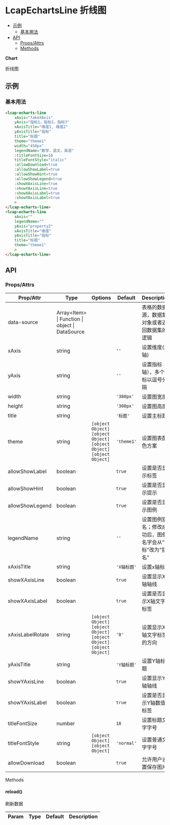 <!-- 该 README.md 根据 api.yaml 和 docs/*.md 自动生成，为了方便在 GitHub 和 NPM 上查阅。如需修改，请查看源文件 -->

# LcapEchartsLine 折线图

- [示例](#示例)
    - [基本用法](#基本用法)
- [API]()
    - [Props/Attrs](#propsattrs)
    - [Methods](#methods)

**Chart**

折线图

## 示例
### 基本用法

``` html
<lcap-echarts-line 
    xAxis="fakeXAxis" 
    yAxis="指标1，指标2，指标3" 
    xAxisTitle="维度1, 维度2" 
    yAxisTitle="指标" 
    title="标题"
    theme="theme1"
    width="450px"
    legendName="数学，语文，英语"
    :titleFontSize=16
    titleFontStyle="italic"
    :allowDownload=true
    :allowShowLabel=true
    :allowShowHint=true
    :allowShowLegend=true
    :showXAxisLine=true
    :showYAxisLine=true
    :showXAxisLabel=true
    :showYAxisLabel=true
    >
</lcap-echarts-line>
<lcap-echarts-line 
    xAxis="" 
    legendName=""
    yAxis="property2" 
    xAxisTitle="维度" 
    yAxisTitle="指标" 
    title="标题"
    theme="theme1"
    >
</lcap-echarts-line>

```


## API
### Props/Attrs

| Prop/Attr | Type | Options | Default | Description |
| --------- | ---- | ------- | ------- | ----------- |
| data-source | Array\<Item\> \| Function \| object \| DataSource |  |  | 表格的数据源，数据集对象或者返回数据集的逻辑 |
| xAxis | string |  | `''` | 设置维度(x轴) |
| yAxis | string |  | `''` | 设置指标（y轴），多个指标以逗号分隔 |
| width | string |  | `'380px'` | 设置图宽度 |
| height | string |  | `'300px'` | 设置图高度 |
| title | string |  | `'标题'` | 设置主标题 |
| theme | string | `[object Object]`<br/>`[object Object]`<br/>`[object Object]`<br/>`[object Object]` | `'theme1'` | 设置图表配色方案 |
| allowShowLabel | boolean |  | `true` | 设置是否显示标签 |
| allowShowHint | boolean |  | `true` | 设置是否显示提示 |
| allowShowLegend | boolean |  | `true` | 设置是否显示图例 |
| legendName | string |  | `''` | 设置图例别名；修改成功后，图例名字会从"指标"改为"别名" |
| xAxisTitle | string |  | `'X轴标题'` | 设置x轴标题 |
| showXAxisLine | boolean |  | `true` | 设置显示X轴轴线 |
| showXAxisLabel | boolean |  | `true` | 设置是否显示X轴文字标签 |
| xAxisLabelRotate | string | `[object Object]`<br/>`[object Object]`<br/>`[object Object]`<br/>`[object Object]` | `'0'` | 设置显示X轴文字标签的方向 |
| yAxisTitle | string |  | `'Y轴标题'` | 设置Y轴标题 |
| showYAxisLine | boolean |  | `true` | 设置显示Y轴轴线 |
| showYAxisLabel | boolean |  | `true` | 设置是否显示Y轴数值标签 |
| titleFontSize | number |  | `18` | 设置标题文字字号 |
| titleFontStyle | string | `[object Object]`<br/>`[object Object]` | `'normal'` | 设置普通文字字号 |
| allowDownload | boolean |  | `true` | 允许用户设置保存图片 |

Methods

#### reload()

刷新数据

| Param | Type | Default | Description |
| ----- | ---- | ------- | ----------- |

